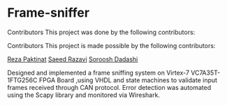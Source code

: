 # Frame-sniffer
Contributors
This project was done  by the following contributors:

Contributors
This project is made possible by the following contributors:

[Reza Paktinat](https://github.com/mrpreza) 
[Saeed Razavi](https://github.com/saaed) 
[Soroosh Dadashi](https://github.com/sorooshdp) 



Designed and implemented a frame sniffing system on Virtex-7 VC7A35T-1FTG256C FPGA Board ,using VHDL and state machines to validate input frames received
through CAN protocol. Error detection was automated using the Scapy library and monitored via Wireshark.
